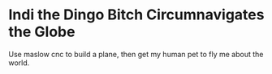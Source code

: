 # Indi the Dingo Bitch Circumnavigates the Globe

Use maslow cnc to build a plane, then get my human pet to fly me about the world.